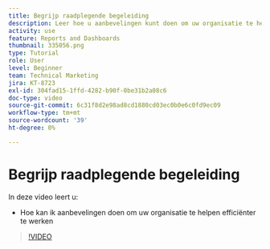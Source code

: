 ```yaml
---
title: Begrijp raadplegende begeleiding
description: Leer hoe u aanbevelingen kunt doen om uw organisatie te helpen efficiënter te werken door [!UICONTROL Enhanced Analytics] in Workfront.
activity: use
feature: Reports and Dashboards
thumbnail: 335056.png
type: Tutorial
role: User
level: Beginner
team: Technical Marketing
jira: KT-8723
exl-id: 304fad15-1ffd-4282-b90f-0be31b2a08c6
doc-type: video
source-git-commit: 6c31f8d2e98ad8cd1880cd03ec0b0e6c0fd9ec09
workflow-type: tm+mt
source-wordcount: '39'
ht-degree: 0%

---
```


# Begrijp raadplegende begeleiding

In deze video leert u:

* Hoe kan ik aanbevelingen doen om uw organisatie te helpen efficiënter te werken

>[!VIDEO](https://video.tv.adobe.com/v/335056/?quality=12&learn=on)
